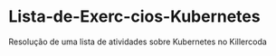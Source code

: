 # Lista-de-Exerc-cios-Kubernetes
Resolução de uma lista de atividades sobre Kubernetes no Killercoda
